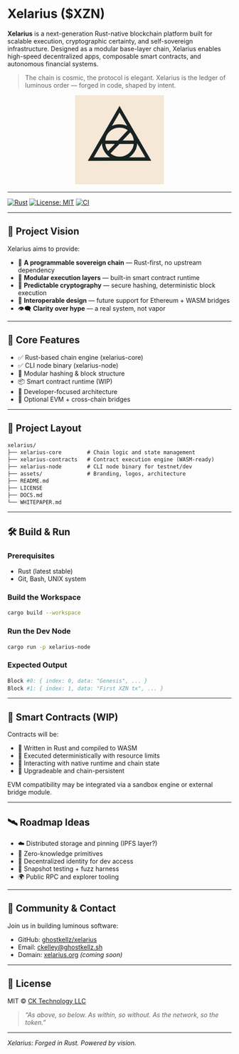 # Xelarius (\$XZN)

**Xelarius** is a next-generation Rust-native blockchain platform built for scalable execution, cryptographic certainty, and self-sovereign infrastructure. Designed as a modular base-layer chain, Xelarius enables high-speed decentralized apps, composable smart contracts, and autonomous financial systems.

> The chain is cosmic, the protocol is elegant. Xelarius is the ledger of luminous order — forged in code, shaped by intent.

<p align="center">
  <img src="assets/xelarius-logo.png" alt="Xelarius Logo" width="200"/>
</p>

---

[![Rust](https://img.shields.io/badge/Built%20with-Rust-orange.svg)](https://www.rust-lang.org/)
[![License: MIT](https://img.shields.io/badge/license-MIT-blue.svg)](LICENSE)
[![CI](https://github.com/ghostkellz/xelarius/actions/workflows/ci.yml/badge.svg)](https://github.com/ghostkellz/xelarius/actions/workflows/ci.yml)

---

## 🌌 Project Vision

Xelarius aims to provide:

* 🌠 **A programmable sovereign chain** — Rust-first, no upstream dependency
* 🧱 **Modular execution layers** — built-in smart contract runtime
* 🧿 **Predictable cryptography** — secure hashing, deterministic block execution
* 📡 **Interoperable design** — future support for Ethereum + WASM bridges
* 👁️‍🗨️ **Clarity over hype** — a real system, not vapor

---

## 🚀 Core Features

* ✅ Rust-based chain engine (xelarius-core)
* ✅ CLI node binary (xelarius-node)
* 🔐 Modular hashing & block structure
* 📦 Smart contract runtime (WIP)
* 🧠 Developer-focused architecture
* 🔄 Optional EVM + cross-chain bridges

---

## 🧱 Project Layout

```
xelarius/
├── xelarius-core        # Chain logic and state management
├── xelarius-contracts   # Contract execution engine (WASM-ready)
├── xelarius-node        # CLI node binary for testnet/dev
├── assets/              # Branding, logos, architecture
├── README.md
├── LICENSE
├── DOCS.md
└── WHITEPAPER.md
```

---

## 🛠️ Build & Run

### Prerequisites

* Rust (latest stable)
* Git, Bash, UNIX system

### Build the Workspace

```bash
cargo build --workspace
```

### Run the Dev Node

```bash
cargo run -p xelarius-node
```

### Expected Output

```bash
Block #0: { index: 0, data: "Genesis", ... }
Block #1: { index: 1, data: "First XZN tx", ... }
```

---

## 📜 Smart Contracts (WIP)

Contracts will be:

* 🧬 Written in Rust and compiled to WASM
* 🔐 Executed deterministically with resource limits
* 📎 Interacting with native runtime and chain state
* 🚀 Upgradeable and chain-persistent

EVM compatibility may be integrated via a sandbox engine or external bridge module.

---

## 🛰️ Roadmap Ideas

* ☁️ Distributed storage and pinning (IPFS layer?)
* 🔐 Zero-knowledge primitives
* 📡 Decentralized identity for dev access
* 🧪 Snapshot testing + fuzz harness
* 🌍 Public RPC and explorer tooling

---

## 🧠 Community & Contact

Join us in building luminous software:

* GitHub: [ghostkellz/xelarius](https://github.com/ghostkellz/xelarius)
* Email: [ckelley@ghostkellz.sh](mailto:ckelley@ghostkellz.sh)
* Domain: [xelarius.org](https://xelarius.org) *(coming soon)*

---

## 📄 License

MIT © [CK Technology LLC](https://github.com/ghostkellz)

> *“As above, so below. As within, so without. As the network, so the token.”*

---

*Xelarius: Forged in Rust. Powered by vision.*
